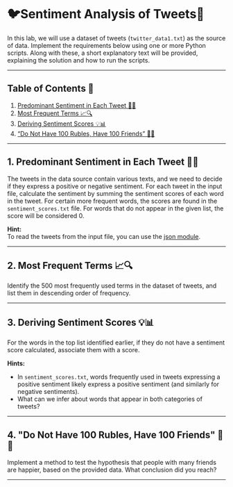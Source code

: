#  🐦Sentiment Analysis of Tweets💬

In this lab, we will use a dataset of tweets (`twitter_data1.txt`) as the source of data. Implement the requirements below using one or more Python scripts. Along with these, a short explanatory text will be provided, explaining the solution and how to run the scripts.

---

## Table of Contents 📑
1. [Predominant Sentiment in Each Tweet 🧠💬](#1-predominant-sentiment-in-each-tweet-)
2. [Most Frequent Terms 📈🔍](#2-most-frequent-terms-)
3. [Deriving Sentiment Scores 💡📊](#3-deriving-sentiment-scores-)
4. [“Do Not Have 100 Rubles, Have 100 Friends” 💬👫](#4-do-not-have-100-rubles-have-100-friends-)

---

## 1. Predominant Sentiment in Each Tweet 🧠💬

The tweets in the data source contain various texts, and we need to decide if they express a positive or negative sentiment. For each tweet in the input file, calculate the sentiment by summing the sentiment scores of each word in the tweet. For certain more frequent words, the scores are found in the `sentiment_scores.txt` file. For words that do not appear in the given list, the score will be considered 0.

**Hint:**  
To read the tweets from the input file, you can use the [json module](https://docs.python.org/2/library/json.html).

---

## 2. Most Frequent Terms 📈🔍

Identify the 500 most frequently used terms in the dataset of tweets, and list them in descending order of frequency.

---

## 3. Deriving Sentiment Scores 💡📊

For the words in the top list identified earlier, if they do not have a sentiment score calculated, associate them with a score.

**Hints:**
- In `sentiment_scores.txt`, words frequently used in tweets expressing a positive sentiment likely express a positive sentiment (and similarly for negative sentiments).
- What can we infer about words that appear in both categories of tweets?

---

## 4. "Do Not Have 100 Rubles, Have 100 Friends" 💬👫

Implement a method to test the hypothesis that people with many friends are happier, based on the provided data. What conclusion did you reach?

---

